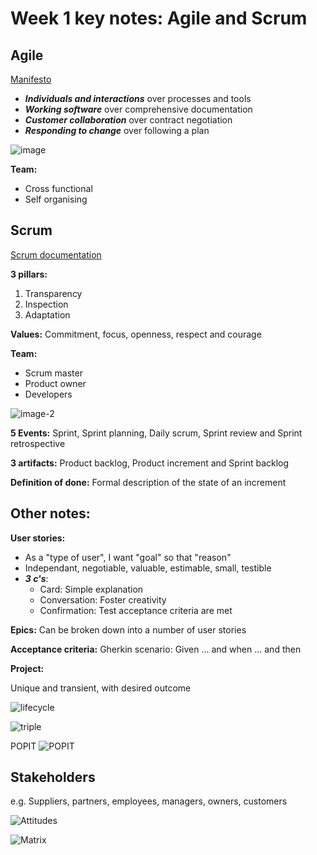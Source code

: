 # Week 1 key notes: Agile and Scrum

## Agile

[Manifesto](https://agilemanifesto.org/)
- ***Individuals and interactions*** over processes and tools
- ***Working software*** over comprehensive documentation
- ***Customer collaboration*** over contract negotiation
- ***Responding to change*** over following a plan

![image](https://www.designveloper.com/wp-content/uploads/2023/05/12-agile-principles-image.png)

**Team:**
- Cross functional
- Self organising

## Scrum

[Scrum documentation](https://www.scrum.org/learning-series/what-is-scrum/)

**3 pillars:**
1. Transparency
2. Inspection
3. Adaptation

**Values:** Commitment, focus, openness, respect and courage

**Team:**
- Scrum master
- Product owner
- Developers

![image-2](https://scrumorg-website-prod.s3.amazonaws.com/drupal/inline-images/2023-09/scrum-framework-9.29.23.png)

**5 Events:** Sprint, Sprint planning, Daily scrum, Sprint review and Sprint retrospective

**3 artifacts:** Product backlog, Product increment and Sprint backlog

**Definition of done:** Formal description of the state of an increment

## Other notes:

**User stories:**
- As a "type of user", I want "goal" so that "reason"
- Independant, negotiable, valuable, estimable, small, testible
- ***3 c's***:   
  - Card: Simple explanation
  - Conversation: Foster creativity
  - Confirmation: Test acceptance criteria are met

**Epics:** Can be broken down into a number of user stories

**Acceptance criteria:** Gherkin scenario: Given ... and when ... and then

**Project:** 

Unique and transient, with desired outcome

![lifecycle](https://www.6sigma.us/wp-content/uploads/2024/11/project-life-cycle-1536x1349.webp)

![triple](https://cdn.prod.website-files.com/652427f5a7e6506f73697244/65c147b39e734965883d14fb_646f64887a9aa4de4d9e9548_Iron-Triangle-of-Project-Management.webp)

POPIT
![POPIT](https://www.improvementservice.org.uk/__data/assets/image/0012/14115/varieties/w1170.jpg)

## Stakeholders

e.g. Suppliers, partners, employees, managers, owners, customers

![Attitudes](https://analyst-zone.com/storage/app/media/Techniques/StakeholderAttitudes_Stakeholders_BusinessAnalysis_Technique_Texavi_AnalystZone.png)

![Matrix](https://ekobaenterprisesystem.wordpress.com/wp-content/uploads/2014/03/fig-2a-stakeholder-mgmt-strategies.jpg?w=640)
